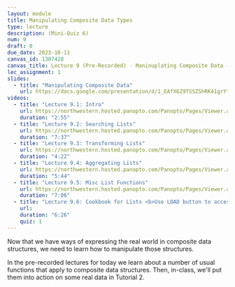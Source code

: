 ```yaml
---
layout: module
title: Manipulating Composite Data Types
type: lecture
description: (Mini-Quiz 6)
num: 9
draft: 0
due_date: 2023-10-11
canvas_id: 1307428
canvas_title: Lecture 9 (Pre-Recorded) - Maninuplating Composite Data - Mini-Quiz 6
lec_assignment: 1
slides:
  - title: "Manipulating Composite Data"
    url: https://docs.google.com/presentation/d/1_EAfX6Z9TSSZShRK41grYtlofonWOh6SF6_Ctmaflok/edit?usp=sharing
videos:
  - title: "Lecture 9.1: Intro"
    url: https://northwestern.hosted.panopto.com/Panopto/Pages/Viewer.aspx?id=2b9419a6-cf0e-4254-aed8-b096000701d1
    duration: "2:55"
  - title: "Lecture 9.2: Searching Lists"
    url: https://northwestern.hosted.panopto.com/Panopto/Pages/Viewer.aspx?id=195f51e8-0b74-4a4b-bcd9-b096001e21f6
    duration: "7:37"
  - title: "Lecture 9.3: Transforming Lists"
    url: https://northwestern.hosted.panopto.com/Panopto/Pages/Viewer.aspx?id=9ed5ff89-e5ce-40c3-b510-b096001e21b9
    duration: "4:22"
  - title: "Lecture 9.4: Aggregating Lists"
    url: https://northwestern.hosted.panopto.com/Panopto/Pages/Viewer.aspx?id=1cf8289e-8a1b-4780-a16e-b096001e2181
    duration: "5:44"
  - title: "Lecture 9.5: Misc List Functions"
    url: https://northwestern.hosted.panopto.com/Panopto/Pages/Viewer.aspx?id=0f04f372-a8fb-40b3-8508-b096001e2147
    duration: "7:06"
  - title: "Lecture 9.6: Cookbook for Lists <b>Use LOAD button to access MQ</b>"
    url: 
    duration: "6:26"
    quiz: 1
---
```


Now that we have ways of expressing the real world in composite data structures, we need to learn how to manipulate those structures.

In the pre-recorded lectures for today we learn about a number of usual functions that apply to composite data structures. Then, in-class, we'll put them into action on some real data in Tutorial 2.
